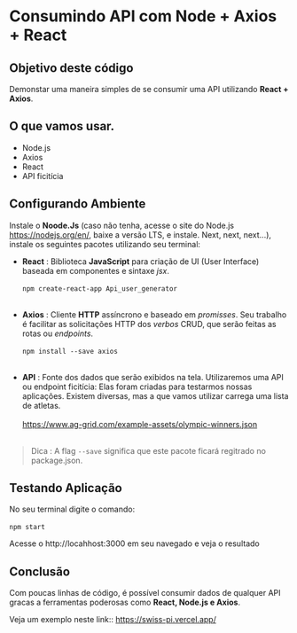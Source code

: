 
# Consumindo API com Node + Axios + React
## Objetivo deste código
Demonstar uma maneira simples de se consumir uma API utilizando **React + Axios**. 

## O que vamos usar.
- Node.js 
- Axios 
- React
- API ficitícia 


## Configurando Ambiente 
 Instale o **Noode.Js** (caso não tenha, acesse o site do Node.js https://nodejs.org/en/, baixe a versão LTS, e instale. Next, next, next...), instale os seguintes pacotes utilizando seu terminal:

* **React** : Biblioteca **JavaScript** para criação de UI (User Interface) baseada em componentes e sintaxe *jsx*.<br> <br>
`npm create-react-app Api_user_generator` <br> <br>

* **Axios** : Cliente **HTTP** assíncrono e baseado em *promisses*. Seu trabalho é facilitar as solicitações HTTP dos *verbos* CRUD, que serão feitas as rotas ou *endpoints*.<br> <br>
`npm install --save axios`<br> <br>

* **API** : Fonte dos dados que serão exibidos na tela. Utilizaremos uma API ou endpoint ficitícia: Elas foram criadas para testarmos nossas aplicações. Existem diversas, mas a que vamos utilizar carrega uma lista de atletas.<br> <br>
https://www.ag-grid.com/example-assets/olympic-winners.json<br> <br>



>Dica : A flag `--save` significa que este pacote ficará regitrado no package.json.<br>




## Testando Aplicação
No seu terminal digite o comando: <br> <br>
`npm start`

Acesse o http://locahhost:3000 em seu navegado e veja o resultado

## Conclusão
Com poucas linhas de código, é possível consumir dados de qualquer API gracas a ferramentas poderosas como **React, Node.js e Axios**. <br>

Veja um exemplo neste link:: https://swiss-pi.vercel.app/

